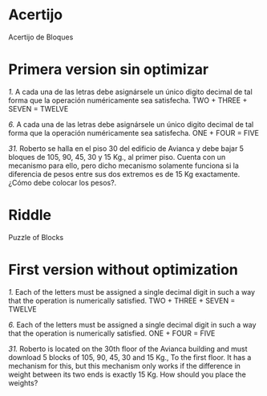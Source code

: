 # Acertijo
Acertijo de Bloques
# Primera version sin optimizar

*1.* A cada una de las letras debe asignársele un único digito decimal de tal forma que la operación numéricamente sea satisfecha. TWO + THREE + SEVEN = TWELVE

*6.* A cada una de las letras debe asignársele un único digito decimal de tal forma que la operación numéricamente sea satisfecha. ONE + FOUR = FIVE


*31.* Roberto se halla en el piso 30 del edificio de Avianca y debe bajar 5 bloques de 105, 90, 45, 30 y 15 Kg., al primer piso. Cuenta con un mecanismo para ello, pero dicho mecanismo solamente funciona si la diferencia de pesos entre sus dos extremos es de 15 Kg exactamente. ¿Cómo debe colocar los pesos?. 

# Riddle
Puzzle of Blocks
# First version without optimization

*1.* Each of the letters must be assigned a single decimal digit in such a way that the operation is numerically satisfied. TWO + THREE + SEVEN = TWELVE

*6.* Each of the letters must be assigned a single decimal digit in such a way that the operation is numerically satisfied. ONE + FOUR = FIVE

*31.* Roberto is located on the 30th floor of the Avianca building and must download 5 blocks of 105, 90, 45, 30 and 15 Kg., To the first floor. It has a mechanism for this, but this mechanism only works if the difference in weight between its two ends is exactly 15 Kg. How should you place the weights?
